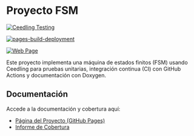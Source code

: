 # Proyecto FSM

[![Ceedling Testing](https://github.com/nazaret24/fsm/actions/workflows/ceedling-tests.yaml/badge.svg?branch=main)](https://github.com/nazaret24/fsm/actions/workflows/ceedling-tests.yaml)

[![pages-build-deployment](https://github.com/nazaret24/fsm/actions/workflows/pages/pages-build-deployment/badge.svg?branch=gh-pages)](https://github.com/nazaret24/fsm/actions/workflows/pages/pages-build-deployment)

[![Web Page](https://github.com/nazaret24/fsm/actions/workflows/ceedling-tests.yaml/badge.svg?branch=main)](https://nazaret24.github.io/fsm/)

Este proyecto implementa una máquina de estados finitos (FSM) usando Ceedling para pruebas unitarias, integración continua (CI) con GitHub Actions y documentación con Doxygen.

## Documentación
Accede a la documentación y cobertura aquí:  
- [Página del Proyecto (GitHub Pages)](https://nazaret24.github.io/fsm/)
- [Informe de Cobertura](https://nazaret24.github.io/fsm/GcovCoverageResults.html)